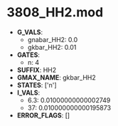 # 3808_HH2.mod

- **G_VALS**:
  - gnabar_HH2: 0.0
  - gkbar_HH2: 0.01
- **GATES**:
  - n: 4
- **SUFFIX**: HH2
- **GMAX_NAME**: gkbar_HH2
- **STATES**: ['n']
- **I_VALS**:
  - 6.3: 0.01000000000002749
  - 37: 0.010000000000195873
- **ERROR_FLAGS**: []
